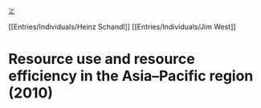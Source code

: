 [🇿](zotero://select/library/items/AYBJLEMY)

[[Entries/Individuals/Heinz Schandl]] [[Entries/Individuals/Jim West]] 
# Resource use and resource efficiency in the Asia–Pacific region (2010)

